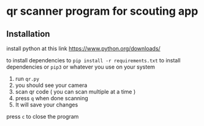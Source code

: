 # qr scanner program for scouting app

## Installation
install python at this link https://www.python.org/downloads/

to install dependencies to
`pip install -r requirements.txt` to install dependencies or `pip3` or whatever you use on your system

1. run `qr.py`
2. you should see your camera
3. scan qr code ( you can scan multiple at a time )
4. press `q` when done scanning
5. It will save your changes

press `c` to close the program